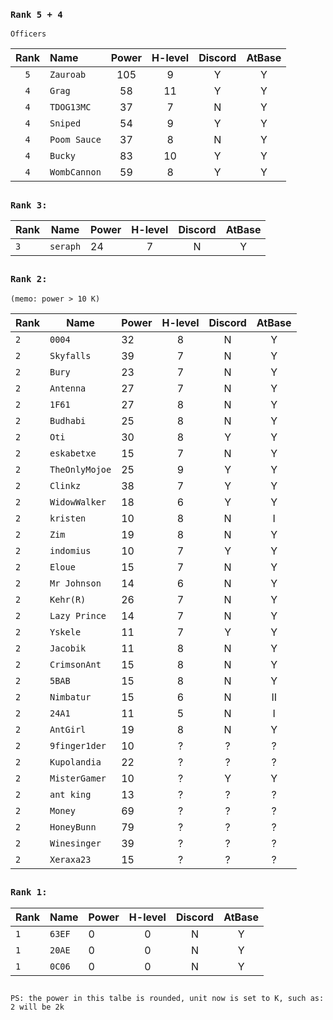 ### `Rank 5 + 4`

```
Officers
```
| Rank  | Name | Power | H-level | Discord | AtBase |
| :-------------: | :------------- | :-------------: |:-------------: |:-------------: |:-------------: |
| `5`  | `Zauroab`    |  105 | 9 | Y| Y|
| `4`  | `Grag`       |  58 | 11| Y| Y|
| `4`  | `TDOG13MC`   |  37 | 7 | N| Y|
| `4`  | `Sniped`     | 54  | 9 | Y| Y|
| `4`  | `Poom Sauce` | 37  | 8 | N| Y|
| `4`  | `Bucky`      |  83 | 10| Y| Y|
| `4`  | `WombCannon`  | 59  | 8 | Y | Y|


##
### `Rank 3:`
| Rank  | Name | Power | H-level | Discord | AtBase |
| ------------- | ------------- | ------------- |:-------------: |:-------------: |:-------------: |
| `3`  | `seraph`     |  24 | 7 | N| Y|

## 
### `Rank 2:` 
```
(memo: power > 10 K)
```
| Rank  | Name | Power | H-level | Discord | AtBase |
| ------------- | ------------- | ------------- |:-------------: |:-------------: |:-------------: |
| `2`  | `0004`        | 32  | 8 | N | Y|
| `2`  | `Skyfalls`    | 39  | 7 | N | Y|
| `2`  | `Bury`        | 23  | 7 | N | Y|
| `2`  | `Antenna`     | 27  | 7 | N | Y|
| `2`  | `1F61`        | 27  | 8 | N | Y|
| `2`  | `Budhabi`     | 25  | 8 | N | Y|
| `2`  | `Oti`         | 30  | 8 | Y | Y|
| `2`  | `eskabetxe`   | 15  | 7 | N | Y|
| `2`  | `TheOnlyMojoe`| 25  | 9 | Y | Y|
| `2`  | `Clinkz`      | 38  | 7 | Y | Y|
| `2`  | `WidowWalker` | 18  | 6 | Y | Y|
| `2`  | `kristen`     | 10  | 8 | N | I|
| `2`  | `Zim`         | 19  | 8 | N | Y|
| `2`  | `indomius`    | 10  | 7 | Y | Y|
| `2`  | `Eloue`       | 15  | 7 | N | Y|
| `2`  | `Mr Johnson`  | 14  | 6 | N | Y|
| `2`  | `Kehr(R)`     | 26  | 7 | N | Y|
| `2`  | `Lazy Prince` | 14  | 7 | N | Y|
| `2`  | `Yskele`      | 11  | 7 | Y | Y|
| `2`  | `Jacobik`     | 11  | 8 | N | Y|
| `2`  | `CrimsonAnt`  | 15  | 8 | N | Y|
| `2`  | `5BAB`        | 15  | 8 | N | Y|
| `2`  | `Nimbatur`    | 15  | 6 | N | II|
| `2`  | `24A1`        | 11  | 5 | N | I|
| `2`  | `AntGirl`     | 19  | 8 | N | Y|
| `2`  | `9finger1der` | 10  | ? | ? | ?|
| `2`  | `Kupolandia`  | 22  | ? | ? | ?|
| `2`  | `MisterGamer` | 10  | ? | Y | Y|
| `2`  | `ant king`    | 13  | ? | ? | ?|
| `2`  | `Money`       | 69  | ? | ? | ?|
| `2`  | `HoneyBunn`   | 79  | ? | ? | ?|
| `2`  | `Winesinger`  | 39  | ? | ? | ?|
| `2`  | `Xeraxa23`    | 15  | ? | ? | ?|





## 
### `Rank 1:`
| Rank  | Name | Power | H-level | Discord | AtBase |
| ------------- | ------------- | ------------- |:-------------: |:-------------: |:-------------: |
| `1`  | `63EF`         | 0  | 0 |  N | Y|
| `1`  | `20AE`         | 0  | 0 |  N | Y|
| `1`  | `0C06`         | 0  | 0 |  N | Y|
## 

`PS: the power in this talbe is rounded, unit now is set to K, such as: 2 will be 2k`
